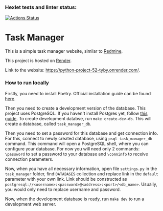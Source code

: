 ### Hexlet tests and linter status:
[![Actions Status](https://github.com/Pavel-Kr/python-project-52/actions/workflows/hexlet-check.yml/badge.svg)](https://github.com/Pavel-Kr/python-project-52/actions)

# Task Manager

This is a simple task manager website, similar to [Redmine](https://www.redmine.org/).

This project is hosted on [Render](https://render.com/).

Link to the website: https://python-project-52-tyby.onrender.com/.

### How to run locally

Firstly, you need to install Poetry. Official installation guide can be found [here](https://python-poetry.org/docs/#installation).

Then you need to create a development version of the database. This project uses PostgreSQL. If you haven't install Postgres yet, follow [this guide](https://www.digitalocean.com/community/tutorials/how-to-install-and-use-postgresql-on-ubuntu-20-04). To create development databse, run `make create-dev-db`. This will create a database, called `task_manager_db`. 

Then you need to set a password for this database and get connection info. For this, connect to newly created database, using `psql task_manager_db` command. This command will open a PostgreSQL shell, where you can configure your database. For now you will need only 2 commands: `\password` to set a password to your database and `\conninfo` to receive connection parameters.

Now, when you have all necessary information, open file `settings.py` in the `task_manager` folder, find `DATABASES` collection and replace link in the `default` parameter with your own link. Link should be constructed as `postgresql://<username>:<password>@<address>:<port>/<db_name>`. Usually, you would only need to replace username and password.

Now, when the development database is ready, run `make dev` to run a development web server.